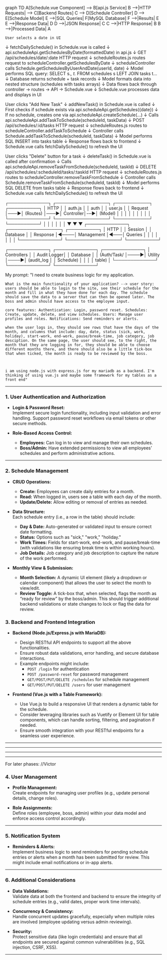 


graph TD
    A[Schedule.vue Component] --> B[api.js Service]
    B -->|HTTP Requests| --> C[Backend Routes]
    C --> D[Schedule Controller]
    D --> E[Schedule Model]
    E -->|SQL Queries| F[MySQL Database]
    F -->|Results| E
    E -->|Response Data| D
    D -->|JSON Response| C
    C -->|HTTP Response| B
    B -->|Processed Data| A




    User selects a date in UI
↓
fetchDailySchedule() in Schedule.vue is called
↓
api.scheduleApi.getSchedulesByDate(formattedDate) in api.js
↓
GET /api/schedules/date/:date HTTP request
↓
scheduleRoutes.js routes request to scheduleController.getSchedulesByDate
↓
scheduleController calls Schedule.getSchedulesByUserAndDate(userId, date)
↓
Model performs SQL query: SELECT s.*, t.* FROM schedules s LEFT JOIN tasks t...
↓
Database returns schedule + task records
↓
Model formats data into nested structure (schedules with tasks arrays)
↓
Data flows back through controller → routes → API → Schedule.vue
↓
Schedule.vue processes data and displays in UI





User clicks "Add New Task"
↓
addNewTask() in Schedule.vue is called
↓
First checks if schedule exists via api.scheduleApi.getSchedules({date})
↓
If no schedule, creates one via api.scheduleApi.createSchedule(...)
↓
Calls api.scheduleApi.addTaskToSchedule(scheduleId, taskData)
↓
POST /api/schedules/:id/tasks HTTP request
↓
scheduleRoutes.js routes to scheduleController.addTaskToSchedule
↓
Controller calls Schedule.addTaskToSchedule(scheduleId, taskData)
↓
Model performs SQL INSERT into tasks table
↓
Response flows back to frontend
↓
Schedule.vue calls fetchDailySchedule() to refresh the UI






User clicks "Delete" button for a task
↓
deleteTask() in Schedule.vue is called after confirmation
↓
Calls api.scheduleApi.removeTaskFromSchedule(scheduleId, taskId)
↓
DELETE /api/schedules/:scheduleId/tasks/:taskId HTTP request
↓
scheduleRoutes.js routes to scheduleController.removeTaskFromSchedule
↓
Controller calls Schedule.removeTaskFromSchedule(scheduleId, taskId)
↓
Model performs SQL DELETE from tasks table
↓
Response flows back to frontend
↓
Schedule.vue calls fetchDailySchedule() to refresh the UI

┌─────────────┐     ┌─────────────────┐     ┌───────────┐     ┌──────────┐
│  HTTP       │     │  auth.js        │     │  auth     │     │  user.js │
│  Request    │───▶│  (Routes)        │───▶│  Controller│-─▶│  (Model) │
│             │     │                 │     │           │     │          │
└─────────────┘     └─────────────────┘     └───────────┘     └──────────┘
                            │                      │                │
                            │                      │                │
                            ▼                      ▼                ▼
                    ┌─────────────┐     ┌─────────────────┐     ┌──────────┐
                    │  HTTP       │     │  Session        │     │ Database │
                    │  Response   │◀────│  Management     │◀───│ Queries  │
                    │             │     │                 │     │          │
                    └─────────────┘     └─────────────────┘     └──────────┘




┌─────────────┐     ┌─────────────┐     ┌─────────────┐
│ Controllers │     │ Audit Logger│     │  Database   │
│ (Auth/Task/ │────▶│   Utility   │────▶│ (audit_log  │
│  Schedule)  │     │             │     │   table)    │
└─────────────┘     └─────────────┘     └─────────────┘

My prompt: 
    "I need to create business logic for my application.

    What is the main functionality of your application? --> user story: users should be able to login to the site, see their schedule for the month and fill in what they have done for each day. The schedule should save the data to a server that can then be opened later. The boss and admin should have access to the employee input.

    core features: Authentication: Login, password reset. Schedules: Create, update, delete, and view schedules. Users: Manage user profiles and roles. Notifications: Send reminders or alerts.

    when the user logs in, they should see rows that have the days of the month, and columns that include: day, date, status (sick, work, holiday), start-work, end-work, pause/break-time, job category, job desciption. On the same page, the user should see, to the right, the month that they are logging in for, they should be able to choose different months there, and there should also be a little tick-box that when ticked, the month is ready to be reviewed by the boss.



    i am using node.js with express.js for my mariadb as a backend. I'm thinking of using vue.js and maybe some framework for my tables as a front end"
---

### 1. **User Authentication and Authorization**

- **Login & Password Reset:**  
  Implement secure login functionality, including input validation and error handling. Support password reset workflows via email tokens or other secure methods.

- **Role-Based Access Control:**  
  - **Employees:** Can log in to view and manage their own schedules.  
  - **Boss/Admin:** Have extended permissions to view all employees’ schedules and perform administrative actions.  

---

### 2. **Schedule Management**

- **CRUD Operations:**  
  - **Create:** Employees can create daily entries for a month.  
  - **Read:** When logged in, users see a table with each day of the month.  
  - **Update/Delete:** Allow editing or removal of entries as needed.

- **Data Structure:**  
  Each schedule entry (i.e., a row in the table) should include:  
  - **Day & Date:** Auto-generated or validated input to ensure correct date formatting.  
  - **Status:** Options such as "sick," "work," "holiday."  
  - **Work Times:** Fields for start-work, end-work, and pause/break-time (with validations like ensuring break time is within working hours).  
  - **Job Details:** Job category and job description to capture the nature of the work performed.

- **Monthly View & Submission:**  
  - **Month Selection:** A dynamic UI element (likely a dropdown or calendar component) that allows the user to select the month to view/edit.  
  - **Review Toggle:** A tick-box that, when selected, flags the month as “ready for review” by the boss/admin. This should trigger additional backend validations or state changes to lock or flag the data for review.


### 3. **Backend and Frontend Integration**

- **Backend (Node.js/Express.js with MariaDB):**  
  - Design RESTful API endpoints to support all the above functionalities.  
  - Ensure robust data validations, error handling, and secure database interactions.  
  - Example endpoints might include:  
    - `POST /login` for authentication  
    - `POST /password-reset` for password management  
    - `GET/POST/PUT/DELETE /schedules` for schedule management  
    - `GET/POST/PUT/DELETE /users` for user management

- **Frontend (Vue.js with a Table Framework):**  
  - Use Vue.js to build a responsive UI that renders a dynamic table for the schedule.  
  - Consider leveraging libraries such as Vuetify or Element UI for table components, which can handle sorting, filtering, and pagination if needed.  
  - Ensure smooth integration with your RESTful endpoints for a seamless user experience.

---





----------------------------------------------------------------------
----------------------------------------------------------------------
----------------------------------------------------------------------
For later phases: //Victor
### 4. **User Management**

- **Profile Management:**  
  Create endpoints for managing user profiles (e.g., update personal details, change roles).

- **Role Assignments:**  
  Define roles (employee, boss, admin) within your data model and enforce access control accordingly.

---

### 5. **Notification System**

- **Reminders & Alerts:**  
  Implement business logic to send reminders for pending schedule entries or alerts when a month has been submitted for review. This might include email notifications or in-app alerts.

-------------------------------------------------------------------------


### 6. **Additional Considerations**

- **Data Validations:**  
  Validate data at both the frontend and backend to ensure the integrity of schedule entries (e.g., valid dates, proper work time intervals).

- **Concurrency & Consistency:**  
  Handle concurrent updates gracefully, especially when multiple roles are involved (employee updating versus admin reviewing).

- **Security:**  
  Protect sensitive data (like login credentials) and ensure that all endpoints are secured against common vulnerabilities (e.g., SQL injection, CSRF, XSS).

---


